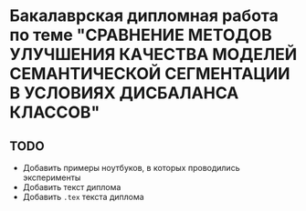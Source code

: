 # Бакалаврская дипломная работа по теме "СРАВНЕНИЕ МЕТОДОВ УЛУЧШЕНИЯ КАЧЕСТВА МОДЕЛЕЙ СЕМАНТИЧЕСКОЙ СЕГМЕНТАЦИИ В УСЛОВИЯХ ДИСБАЛАНСА КЛАССОВ"

## TODO 
* Добавить примеры ноутбуков, в которых проводились эксперименты
* Добавить текст диплома
* Добавить `.tex` текста диплома
